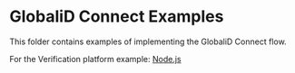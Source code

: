 # GlobaliD Connect Examples

This folder contains examples of implementing the GlobaliD Connect flow.


For the Verification platform example:
[Node.js](node)
